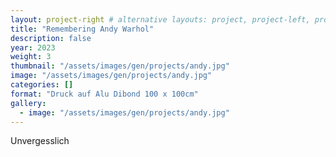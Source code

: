 ```yaml
---
layout: project-right # alternative layouts: project, project-left, project-right, project-top
title: "Remembering Andy Warhol"
description: false
year: 2023
weight: 3
thumbnail: "/assets/images/gen/projects/andy.jpg"
image: "/assets/images/gen/projects/andy.jpg"
categories: []
format: "Druck auf Alu Dibond 100 x 100cm"
gallery:
  - image: "/assets/images/gen/projects/andy.jpg"
---
```


Unvergesslich
